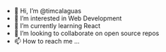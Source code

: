 - 👋 Hi, I’m @timcalaguas
- 👀 I’m interested in Web Development
- 🌱 I’m currently learning React
- 💞️ I’m looking to collaborate on open source repos
- 📫 How to reach me ...

<!---
timcalaguas/timcalaguas is a ✨ special ✨ repository because its `README.md` (this file) appears on your GitHub profile.
You can click the Preview link to take a look at your changes.
--->
